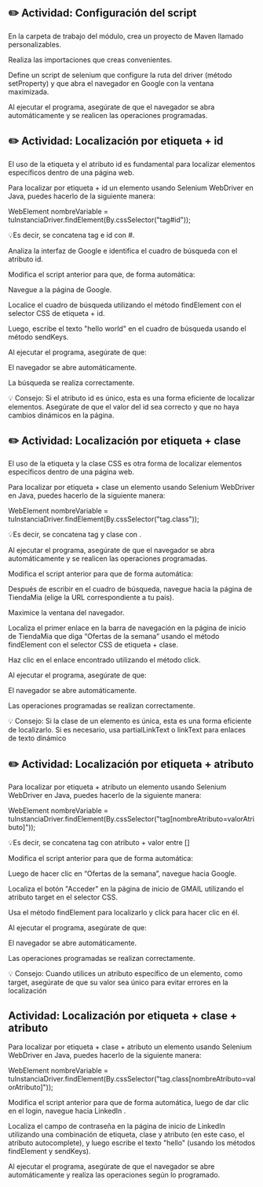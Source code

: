 ## ✏️ Actividad: Configuración del script

En la carpeta de trabajo del módulo, crea un proyecto de Maven llamado personalizables.

Realiza las importaciones que creas convenientes.

Define un script de selenium que configure la ruta del driver (método setProperty) 
y que abra el navegador en Google con la ventana maximizada.

Al ejecutar el programa, asegúrate de que el navegador se abra automáticamente y 
se realicen las operaciones programadas.


## ✏️ Actividad: Localización por etiqueta + id

El uso de la etiqueta y el atributo id es fundamental para localizar elementos específicos 
dentro de una página web.

Para localizar por etiqueta + id un elemento usando Selenium WebDriver en Java, 
puedes hacerlo de la siguiente manera:

WebElement nombreVariable = tuInstanciaDriver.findElement(By.cssSelector("tag#id"));

💡Es decir, se concatena tag e id con #.

Analiza la interfaz de Google e identifica el cuadro de búsqueda con el atributo id.

Modifica el script anterior para que, de forma automática:

Navegue a la página de Google.

Localice el cuadro de búsqueda utilizando el método findElement con el selector CSS 
de etiqueta + id.

Luego, escribe el texto "hello world" en el cuadro de búsqueda usando el método sendKeys.

Al ejecutar el programa, asegúrate de que:

El navegador se abre automáticamente.

La búsqueda se realiza correctamente.

💡 Consejo: Si el atributo id es único, esta es una forma eficiente de localizar elementos. 
Asegúrate de que el valor del id sea correcto y que no haya cambios dinámicos en la página.




## ✏️ Actividad: Localización por etiqueta + clase

El uso de la etiqueta y la clase CSS es otra forma de localizar elementos específicos dentro de una página web.

Para localizar por etiqueta + clase un elemento usando Selenium WebDriver en Java, puedes hacerlo de la siguiente manera:

WebElement nombreVariable = tuInstanciaDriver.findElement(By.cssSelector("tag.class"));

💡Es decir, se concatena tag y clase con .

Al ejecutar el programa, asegúrate de que el navegador se abra automáticamente y se realicen las operaciones programadas.

Modifica el script anterior para que de forma automática:

Después de escribir en el cuadro de búsqueda, navegue hacia la página de TiendaMia (elige la URL correspondiente a tu país).

Maximice la ventana del navegador.

Localiza el primer enlace en la barra de navegación en la página de inicio de TiendaMia que diga “Ofertas de la semana” usando el método findElement con el selector CSS de etiqueta + clase.

Haz clic en el enlace encontrado utilizando el método click.

Al ejecutar el programa, asegúrate de que:

El navegador se abre automáticamente.

Las operaciones programadas se realizan correctamente.

💡 Consejo: Si la clase de un elemento es única, esta es una forma eficiente de localizarlo. Si es necesario, usa partialLinkText o linkText para enlaces de texto dinámico


## ✏️ Actividad: Localización por etiqueta + atributo

Para localizar por etiqueta + atributo un elemento usando Selenium WebDriver en Java, puedes hacerlo de la siguiente manera:

WebElement nombreVariable = tuInstanciaDriver.findElement(By.cssSelector("tag[nombreAtributo=valorAtributo]"));

💡Es decir, se concatena tag con atributo + valor entre []

Modifica el script anterior para que de forma automática:

Luego de hacer clic en “Ofertas de la semana”, navegue hacia Google.

Localiza el botón "Acceder" en la página de inicio de GMAIL utilizando el atributo target en el selector CSS.

Usa el método findElement para localizarlo y click para hacer clic en él.

Al ejecutar el programa, asegúrate de que:

El navegador se abre automáticamente.

Las operaciones programadas se realizan correctamente.

💡 Consejo: Cuando utilices un atributo específico de un elemento, como target, asegúrate de que su valor sea único para evitar errores en la localización


## Actividad: Localización por etiqueta + clase + atributo

Para localizar por etiqueta + clase + atributo un elemento usando Selenium WebDriver en Java, puedes hacerlo de la siguiente manera:

WebElement nombreVariable = tuInstanciaDriver.findElement(By.cssSelector("tag.class[nombreAtributo=valorAtributo]"));

Modifica el script anterior para que de forma automática, luego de dar clic en el login, navegue hacia LinkedIn .

Localiza el campo de contraseña en la página de inicio de LinkedIn utilizando una combinación de etiqueta, clase y atributo (en este caso, el atributo autocomplete), y luego escribe el texto "hello" (usando los métodos findElement y sendKeys).

Al ejecutar el programa, asegúrate de que el navegador se abre automáticamente y realiza las operaciones según lo programado.
